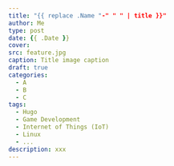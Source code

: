```yaml
---
title: "{{ replace .Name "-" " " | title }}"
author: Me
type: post
date: {{ .Date }}
cover:
src: feature.jpg
caption: Title image caption
draft: true
categories:
  - A
  - B
  - C
tags:
  - Hugo
  - Game Development
  - Internet of Things (IoT)
  - Linux
  - ...
description: xxx
---
```

